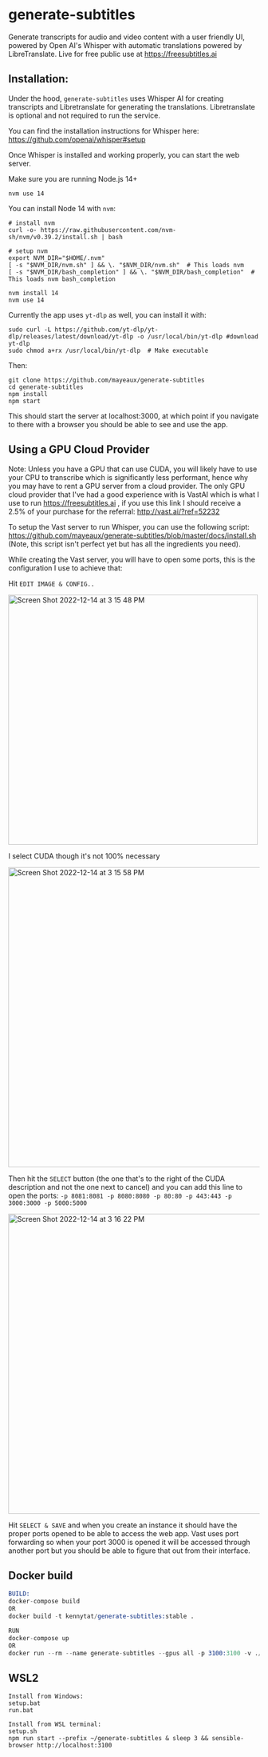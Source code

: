 # generate-subtitles

Generate transcripts for audio and video content with a user friendly UI, powered by Open AI's Whisper with automatic translations powered by LibreTranslate. Live for free public use at https://freesubtitles.ai

## Installation:

Under the hood, `generate-subtitles` uses Whisper AI for creating transcripts and Libretranslate for generating the translations. Libretranslate is optional and not required to run the service.

You can find the installation instructions for Whisper here: https://github.com/openai/whisper#setup

Once Whisper is installed and working properly, you can start the web server.

Make sure you are running Node.js 14+

`nvm use 14`

You can install Node 14 with `nvm`:

```shell
# install nvm
curl -o- https://raw.githubusercontent.com/nvm-sh/nvm/v0.39.2/install.sh | bash

# setup nvm
export NVM_DIR="$HOME/.nvm"
[ -s "$NVM_DIR/nvm.sh" ] && \. "$NVM_DIR/nvm.sh"  # This loads nvm
[ -s "$NVM_DIR/bash_completion" ] && \. "$NVM_DIR/bash_completion"  # This loads nvm bash_completion

nvm install 14
nvm use 14
```

Currently the app uses `yt-dlp` as well, you can install it with:

```shell
sudo curl -L https://github.com/yt-dlp/yt-dlp/releases/latest/download/yt-dlp -o /usr/local/bin/yt-dlp #download yt-dlp
sudo chmod a+rx /usr/local/bin/yt-dlp  # Make executable
```

Then:

```shell
git clone https://github.com/mayeaux/generate-subtitles
cd generate-subtitles
npm install
npm start
```

This should start the server at localhost:3000, at which point if you navigate to there with a browser you should be able to see and use the app.

## Using a GPU Cloud Provider

Note: Unless you have a GPU that can use CUDA, you will likely have to use your CPU to transcribe which is significantly less performant, hence why you may have to rent a GPU server from a cloud provider. The only GPU cloud provider that I've had a good experience with is VastAI which is what I use to run https://freesubtitles.ai , if you use this link I should receive a 2.5% of your purchase for the referral: http://vast.ai/?ref=52232

To setup the Vast server to run Whisper, you can use the following script:
https://github.com/mayeaux/generate-subtitles/blob/master/docs/install.sh (Note, this script isn't perfect yet but has all the ingredients you need).

While creating the Vast server, you will have to open some ports, this is the configuration I use to achieve that:

Hit `EDIT IMAGE & CONFIG..`

<img src="https://user-images.githubusercontent.com/7200471/207619301-5cdbf85e-8b6e-479a-8562-0d7d01bea715.JPG" width="500" alt="Screen Shot 2022-12-14 at 3 15 48 PM" />

I select CUDA though it's not 100% necessary

<img src="https://user-images.githubusercontent.com/7200471/207619367-ce4779fc-8d21-4120-8f21-22bb179eb601.JPG" alt="Screen Shot 2022-12-14 at 3 15 58 PM" width="600" />

Then hit the `SELECT` button (the one that's to the right of the CUDA description and not the one next to cancel) and you can add this line to open the ports:
`-p 8081:8081 -p 8080:8080 -p 80:80 -p 443:443 -p 3000:3000 -p 5000:5000`

<img src="https://user-images.githubusercontent.com/7200471/207619664-4baeae12-9139-40bd-b4a3-2ac9bf4dffc3.JPG" alt="Screen Shot 2022-12-14 at 3 16 22 PM" width="600" />

Hit `SELECT & SAVE` and when you create an instance it should have the proper ports opened to be able to access the web app. Vast uses port forwarding so when your port 3000 is opened it will be accessed through another port but you should be able to figure that out from their interface.

## Docker build

```s
BUILD:
docker-compose build
OR
docker build -t kennytat/generate-subtitles:stable .

RUN
docker-compose up
OR
docker run --rm --name generate-subtitles --gpus all -p 3100:3100 -v ./model:/root/.cache/whisper kennytat/generate-subtitles:stable
```

## WSL2

```
Install from Windows:
setup.bat
run.bat

Install from WSL terminal:
setup.sh
npm run start --prefix ~/generate-subtitles & sleep 3 && sensible-browser http://localhost:3100
```

